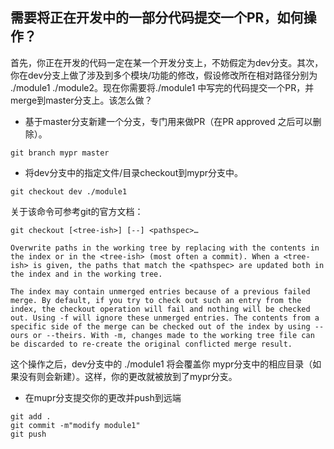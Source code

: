 ## 需要将正在开发中的一部分代码提交一个PR，如何操作？

首先，你正在开发的代码一定在某一个开发分支上，不妨假定为dev分支。其次，你在dev分支上做了涉及到多个模块/功能的修改，假设修改所在相对路径分别为 ./module1 ./module2。现在你需要将./module1 中写完的代码提交一个PR，并merge到master分支上。该怎么做？

- 基于master分支新建一个分支，专门用来做PR（在PR approved 之后可以删除）。
```git
git branch mypr master
```

- 将dev分支中的指定文件/目录checkout到mypr分支中。
```git
git checkout dev ./module1
```
关于该命令可参考git的官方文档：
```
git checkout [<tree-ish>] [--] <pathspec>…​

Overwrite paths in the working tree by replacing with the contents in the index or in the <tree-ish> (most often a commit). When a <tree-ish> is given, the paths that match the <pathspec> are updated both in the index and in the working tree.

The index may contain unmerged entries because of a previous failed merge. By default, if you try to check out such an entry from the index, the checkout operation will fail and nothing will be checked out. Using -f will ignore these unmerged entries. The contents from a specific side of the merge can be checked out of the index by using --ours or --theirs. With -m, changes made to the working tree file can be discarded to re-create the original conflicted merge result.
```

这个操作之后，dev分支中的 ./module1 将会覆盖你 mypr分支中的相应目录（如果没有则会新建）。这样，你的更改就被放到了mypr分支。

- 在mupr分支提交你的更改并push到远端

```
git add .
git commit -m"modify module1"
git push
```